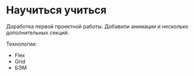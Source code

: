 # Научиться учиться
Доработка первой проектной работы.
Добавили анимации и несколько дополнительных секций.

Технологии:
* Flex
* Grid
* БЭМ